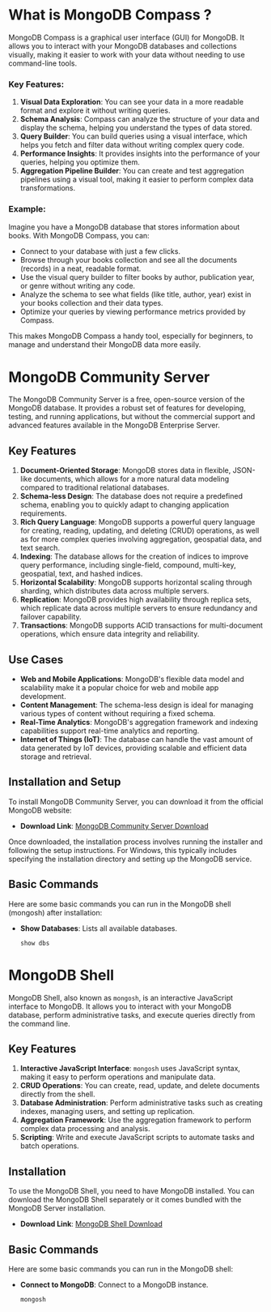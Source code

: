 # What is MongoDB Compass ?

MongoDB Compass is a graphical user interface (GUI) for MongoDB. It allows you to interact with your MongoDB databases and collections visually, making it easier to work with your data without needing to use command-line tools.

### Key Features:

1. **Visual Data Exploration**: You can see your data in a more readable format and explore it without writing queries.
2. **Schema Analysis**: Compass can analyze the structure of your data and display the schema, helping you understand the types of data stored.
3. **Query Builder**: You can build queries using a visual interface, which helps you fetch and filter data without writing complex query code.
4. **Performance Insights**: It provides insights into the performance of your queries, helping you optimize them.
5. **Aggregation Pipeline Builder**: You can create and test aggregation pipelines using a visual tool, making it easier to perform complex data transformations.

### Example:

Imagine you have a MongoDB database that stores information about books. With MongoDB Compass, you can:

- Connect to your database with just a few clicks.
- Browse through your books collection and see all the documents (records) in a neat, readable format.
- Use the visual query builder to filter books by author, publication year, or genre without writing any code.
- Analyze the schema to see what fields (like title, author, year) exist in your books collection and their data types.
- Optimize your queries by viewing performance metrics provided by Compass.

This makes MongoDB Compass a handy tool, especially for beginners, to manage and understand their MongoDB data more easily.

# MongoDB Community Server

The MongoDB Community Server is a free, open-source version of the MongoDB database. It provides a robust set of features for developing, testing, and running applications, but without the commercial support and advanced features available in the MongoDB Enterprise Server.

## Key Features

1. **Document-Oriented Storage**: MongoDB stores data in flexible, JSON-like documents, which allows for a more natural data modeling compared to traditional relational databases.
2. **Schema-less Design**: The database does not require a predefined schema, enabling you to quickly adapt to changing application requirements.
3. **Rich Query Language**: MongoDB supports a powerful query language for creating, reading, updating, and deleting (CRUD) operations, as well as for more complex queries involving aggregation, geospatial data, and text search.
4. **Indexing**: The database allows for the creation of indices to improve query performance, including single-field, compound, multi-key, geospatial, text, and hashed indices.
5. **Horizontal Scalability**: MongoDB supports horizontal scaling through sharding, which distributes data across multiple servers.
6. **Replication**: MongoDB provides high availability through replica sets, which replicate data across multiple servers to ensure redundancy and failover capability.
7. **Transactions**: MongoDB supports ACID transactions for multi-document operations, which ensure data integrity and reliability.

## Use Cases

- **Web and Mobile Applications**: MongoDB's flexible data model and scalability make it a popular choice for web and mobile app development.
- **Content Management**: The schema-less design is ideal for managing various types of content without requiring a fixed schema.
- **Real-Time Analytics**: MongoDB's aggregation framework and indexing capabilities support real-time analytics and reporting.
- **Internet of Things (IoT)**: The database can handle the vast amount of data generated by IoT devices, providing scalable and efficient data storage and retrieval.

## Installation and Setup

To install MongoDB Community Server, you can download it from the official MongoDB website:

- **Download Link**: [MongoDB Community Server Download](https://www.mongodb.com/try/download/community)

Once downloaded, the installation process involves running the installer and following the setup instructions. For Windows, this typically includes specifying the installation directory and setting up the MongoDB service.

## Basic Commands

Here are some basic commands you can run in the MongoDB shell (mongosh) after installation:

- **Show Databases**: Lists all available databases.
  ```shell
  show dbs
  ```

# MongoDB Shell

MongoDB Shell, also known as `mongosh`, is an interactive JavaScript interface to MongoDB. It allows you to interact with your MongoDB database, perform administrative tasks, and execute queries directly from the command line.

## Key Features

1. **Interactive JavaScript Interface**: `mongosh` uses JavaScript syntax, making it easy to perform operations and manipulate data.
2. **CRUD Operations**: You can create, read, update, and delete documents directly from the shell.
3. **Database Administration**: Perform administrative tasks such as creating indexes, managing users, and setting up replication.
4. **Aggregation Framework**: Use the aggregation framework to perform complex data processing and analysis.
5. **Scripting**: Write and execute JavaScript scripts to automate tasks and batch operations.

## Installation

To use the MongoDB Shell, you need to have MongoDB installed. You can download the MongoDB Shell separately or it comes bundled with the MongoDB Server installation.

- **Download Link**: [MongoDB Shell Download](https://www.mongodb.com/try/download/shell)

## Basic Commands

Here are some basic commands you can run in the MongoDB shell:

- **Connect to MongoDB**: Connect to a MongoDB instance.
  ```shell
  mongosh
  ```
